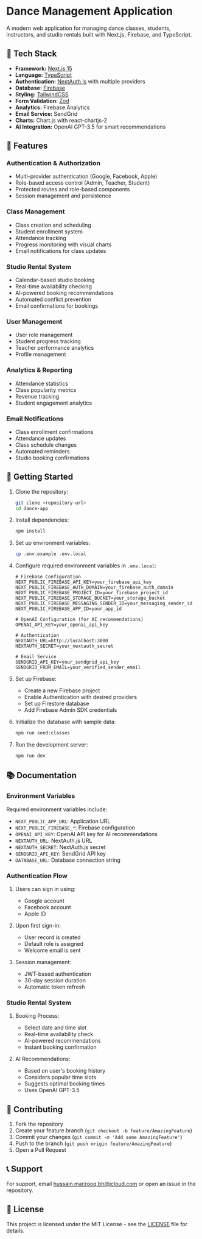 # Dance Management Application

A modern web application for managing dance classes, students, instructors, and studio rentals built with Next.js, Firebase, and TypeScript.

## 🚀 Tech Stack

- **Framework:** [Next.js 15](https://nextjs.org/)
- **Language:** [TypeScript](https://www.typescriptlang.org/)
- **Authentication:** [NextAuth.js](https://next-auth.js.org/) with multiple providers
- **Database:** [Firebase](https://firebase.google.com/)
- **Styling:** [TailwindCSS](https://tailwindcss.com/)
- **Form Validation:** [Zod](https://zod.dev/)
- **Analytics:** Firebase Analytics
- **Email Service:** SendGrid
- **Charts:** Chart.js with react-chartjs-2
- **AI Integration:** OpenAI GPT-3.5 for smart recommendations

## 🌟 Features

### Authentication & Authorization
- Multi-provider authentication (Google, Facebook, Apple)
- Role-based access control (Admin, Teacher, Student)
- Protected routes and role-based components
- Session management and persistence

### Class Management
- Class creation and scheduling
- Student enrollment system
- Attendance tracking
- Progress monitoring with visual charts
- Email notifications for class updates

### Studio Rental System
- Calendar-based studio booking
- Real-time availability checking
- AI-powered booking recommendations
- Automated conflict prevention
- Email confirmations for bookings

### User Management
- User role management
- Student progress tracking
- Teacher performance analytics
- Profile management

### Analytics & Reporting
- Attendance statistics
- Class popularity metrics
- Revenue tracking
- Student engagement analytics

### Email Notifications
- Class enrollment confirmations
- Attendance updates
- Class schedule changes
- Automated reminders
- Studio booking confirmations

## 🚀 Getting Started

1. Clone the repository:
   ```bash
   git clone <repository-url>
   cd dance-app
   ```

2. Install dependencies:
   ```bash
   npm install
   ```

3. Set up environment variables:
   ```bash
   cp .env.example .env.local
   ```

4. Configure required environment variables in `.env.local`:

   ```env
   # Firebase Configuration
   NEXT_PUBLIC_FIREBASE_API_KEY=your_firebase_api_key
   NEXT_PUBLIC_FIREBASE_AUTH_DOMAIN=your_firebase_auth_domain
   NEXT_PUBLIC_FIREBASE_PROJECT_ID=your_firebase_project_id
   NEXT_PUBLIC_FIREBASE_STORAGE_BUCKET=your_storage_bucket
   NEXT_PUBLIC_FIREBASE_MESSAGING_SENDER_ID=your_messaging_sender_id
   NEXT_PUBLIC_FIREBASE_APP_ID=your_app_id

   # OpenAI Configuration (for AI recommendations)
   OPENAI_API_KEY=your_openai_api_key

   # Authentication
   NEXTAUTH_URL=http://localhost:3000
   NEXTAUTH_SECRET=your_nextauth_secret

   # Email Service
   SENDGRID_API_KEY=your_sendgrid_api_key
   SENDGRID_FROM_EMAIL=your_verified_sender_email
   ```

5. Set up Firebase:
   - Create a new Firebase project
   - Enable Authentication with desired providers
   - Set up Firestore database
   - Add Firebase Admin SDK credentials

6. Initialize the database with sample data:
   ```bash
   npm run seed:classes
   ```

7. Run the development server:
   ```bash
   npm run dev
   ```

## 📚 Documentation

### Environment Variables

Required environment variables include:

- `NEXT_PUBLIC_APP_URL`: Application URL
- `NEXT_PUBLIC_FIREBASE_*`: Firebase configuration
- `OPENAI_API_KEY`: OpenAI API key for AI recommendations
- `NEXTAUTH_URL`: NextAuth.js URL
- `NEXTAUTH_SECRET`: NextAuth.js secret
- `SENDGRID_API_KEY`: SendGrid API key
- `DATABASE_URL`: Database connection string

### Authentication Flow

1. Users can sign in using:
   - Google account
   - Facebook account
   - Apple ID

2. Upon first sign-in:
   - User record is created
   - Default role is assigned
   - Welcome email is sent

3. Session management:
   - JWT-based authentication
   - 30-day session duration
   - Automatic token refresh

### Studio Rental System

1. Booking Process:
   - Select date and time slot
   - Real-time availability check
   - AI-powered recommendations
   - Instant booking confirmation

2. AI Recommendations:
   - Based on user's booking history
   - Considers popular time slots
   - Suggests optimal booking times
   - Uses OpenAI GPT-3.5

## 🤝 Contributing

1. Fork the repository
2. Create your feature branch (`git checkout -b feature/AmazingFeature`)
3. Commit your changes (`git commit -m 'Add some AmazingFeature'`)
4. Push to the branch (`git push origin feature/AmazingFeature`)
5. Open a Pull Request

## 📞 Support

For support, email [hussain.marzooq.bh@icloud.com](mailto:hussain.marzooq.bh@icloud.com) or open an issue in the repository.

## 📄 License

This project is licensed under the MIT License - see the [LICENSE](LICENSE) file for details.
